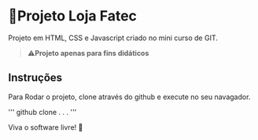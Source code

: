 # 🛒Projeto Loja Fatec
Projeto em HTML, CSS e Javascript criado no mini curso de GIT.
> ⚠️**Projeto apenas para fins didáticos**

## Instruções
Para Rodar o projeto, clone através do github e execute no seu navagador.

'''
github clone . . .
'''

Viva o software livre! 🐧